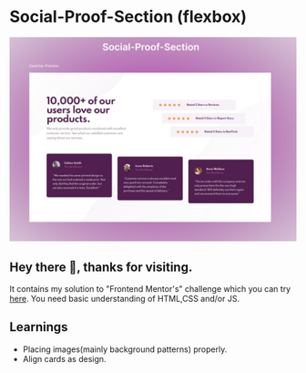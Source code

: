 # Social-Proof-Section (flexbox)
   ![Desktop Preview](./images/Social-Proof-Section.png)

## Hey there 👋, thanks for visiting.
  It contains my solution to "Frontend Mentor's" challenge which you can try [here](https://www.frontendmentor.io/challenges/coding-bootcamp-testimonials-slider-4FNyLA8JL).
  You need basic understanding of HTML,CSS and/or JS.

## Learnings
* Placing images(mainly background patterns) properly.
* Align cards as design.
